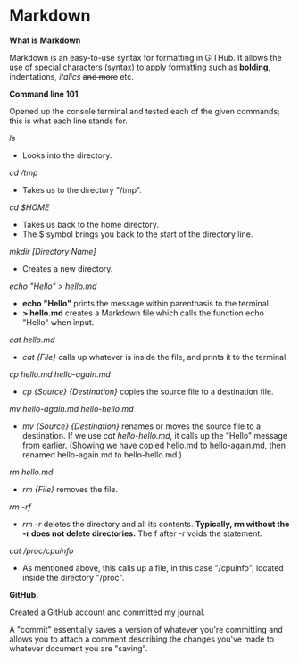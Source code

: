 # Markdown

**What is Markdown**

   Markdown is an easy-to-use syntax for formatting in GITHub. It allows the use of special characters (syntax) to apply formatting such as **bolding**, indentations, *italics* ~~and more~~ etc.

**Command line 101**

   Opened up the console terminal and tested each of the given commands; this is what each line stands for.

*ls*
* Looks into the directory.

*cd /tmp*
* Takes us to the directory "/tmp".

*cd $HOME*
* Takes us back to the home directory. 
* The $ symbol brings you back to the start of the directory line.

*mkdir [Directory Name]*
* Creates a new directory.

*echo "Hello" > hello.md*
* **echo "Hello"** prints the message within parenthasis to the terminal.
* **> hello.md** creates a Markdown file which calls the function echo "Hello" when input.

*cat hello.md*
* *cat {File}* calls up whatever is inside the file, and prints it to the terminal. 

*cp hello.md hello-again.md*
* *cp {Source} {Destination}* copies the source file to a destination file.

*mv hello-again.md hello-hello.md*
* *mv {Source} {Destination}* renames or moves the source file to a destination. If we use *cat hello-hello.md*, it calls up the "Hello" message from earlier. (Showing we have copied hello.md to hello-again.md, then renamed hello-again.md to hello-hello.md.)

*rm hello.md*
* *rm {File}* removes the file.

*rm -rf*
* *rm -r* deletes the directory and all its contents. **Typically, rm without the -r does not delete directories.** The f after -r voids the statement.

*cat /proc/cpuinfo*
* As mentioned above, this calls up a file, in this case "/cpuinfo", located inside the directory "/proc".

**GitHub.**

Created a GitHub account and committed my journal.

A "commit" essentially saves a version of whatever you're committing and allows you to attach a comment describing the changes you've made to whatever document you are "saving". 
